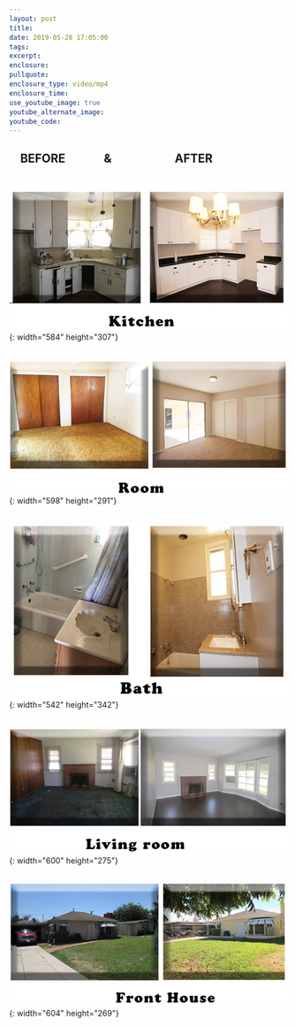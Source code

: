 ```yaml
---
layout: post
title:
date: 2019-05-28 17:05:00
tags:
excerpt:
enclosure:
pullquote:
enclosure_type: video/mp4
enclosure_time:
use_youtube_image: true
youtube_alternate_image:
youtube_code:
---
```


## &nbsp; &nbsp; BEFORE&nbsp; &nbsp; &nbsp; &nbsp; &nbsp; &nbsp; &nbsp; &&nbsp; &nbsp; &nbsp; &nbsp; &nbsp; &nbsp; &nbsp; &nbsp; &nbsp; &nbsp; &nbsp; &nbsp;AFTER

&nbsp; &nbsp; &nbsp; &nbsp; &nbsp; &nbsp;![](/uploads/before-after-kitchen-2.jpg){: width="584" height="307"}

&nbsp; &nbsp; &nbsp; &nbsp; &nbsp;![](/uploads/before-after-room.jpg){: width="598" height="291"}

&nbsp; &nbsp; &nbsp; &nbsp; &nbsp; &nbsp; &nbsp; &nbsp; &nbsp;![](/uploads/before-after-bath.jpg){: width="542" height="342"}

&nbsp; &nbsp; &nbsp; &nbsp; &nbsp;&nbsp;![](/uploads/before-after-lr.jpg){: width="600" height="275"}

&nbsp; &nbsp; &nbsp; &nbsp; &nbsp;![](/uploads/before-after-front.jpg){: width="604" height="269"}